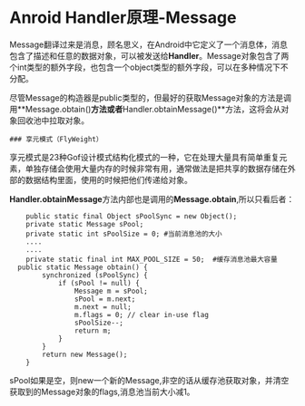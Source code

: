 # Anroid Handler原理-Message

​	Message翻译过来是消息，顾名思义，在Android中它定义了一个消息体，消息包含了描述和任意的数据对象，可以被发送给**Handler**。Message对象包含了两个int类型的额外字段，也包含一个object类型的额外字段，可以在多种情况下不分配。

​	尽管Message的构造器是public类型的，但最好的获取Message对象的方法是调用**Message.obtain()**方法或者**Handler.obtainMessage()**方法，这将会从对象回收池中拉取对象。

	### 享元模式（FlyWeight）

享元模式是23种Gof设计模式结构化模式的一种，它在处理大量具有简单重复元素，单独存储会使用大量内存的时候非常有用，通常做法是把共享的数据存储在外部的数据结构里面，使用的时候把他们传递给对象。

**Handler.obtainMessage**方法内部也是调用的**Message.obtain**,所以只看后者：

~~~
    public static final Object sPoolSync = new Object();
    private static Message sPool;
    private static int sPoolSize = 0; #当前消息池的大小
    ....
    ....
    private static final int MAX_POOL_SIZE = 50;  #缓存消息池最大容量
  public static Message obtain() {
        synchronized (sPoolSync) {
            if (sPool != null) {
                Message m = sPool;
                sPool = m.next;
                m.next = null;
                m.flags = 0; // clear in-use flag
                sPoolSize--;
                return m;
            }
        }
        return new Message();
    }
~~~

sPool如果是空，则new一个新的Message,非空的话从缓存池获取对象，并清空获取到的Message对象的flags,消息池当前大小减1。

